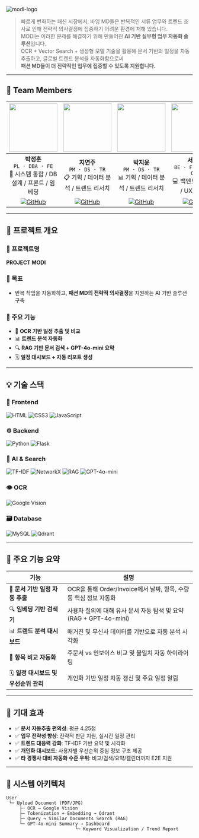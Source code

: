
![modi-logo](https://github.com/your-org/modi/assets/your-logo.png)

> 빠르게 변화하는 패션 시장에서, 바잉 MD들은 반복적인 서류 업무와 트렌드 조사로 인해 전략적 의사결정에 집중하기 어려운 환경에 처해 있습니다.  
> MODI는 이러한 문제를 해결하기 위해 만들어진 **AI 기반 실무형 업무 자동화 솔루션**입니다.  
> OCR + Vector Search + 생성형 모델 기술을 활용해 문서 기반의 일정을 자동 추출하고, 글로벌 트렌드 분석을 자동화함으로써  
> **패션 MD들이 더 전략적인 업무에 집중할 수 있도록 지원합니다.**

---

## 👥 Team Members

| [<img src="https://avatars.githubusercontent.com/u/00000001?v=4" width="130"/>](#) | [<img src="https://avatars.githubusercontent.com/u/00000002?v=4" width="130"/>](#) | [<img src="https://avatars.githubusercontent.com/u/00000003?v=4" width="130"/>](#) | [<img src="https://avatars.githubusercontent.com/u/00000004?v=4" width="130"/>](#) |
| :--: | :--: | :--: | :--: |
| **박정훈**<br>`PL · DBA · FE`<br>🧠 시스템 통합 / DB설계 / 프론트 / 임베딩 | **지연주**<br>`PM · DS · TR`<br>📋 기획 / 데이터 분석 / 트렌드 리서치 | **박지윤**<br>`PM · DS · TR`<br>📊 기획  / 데이터 분석 / 트렌드 리서치 | **서누리**<br>`BE · FE · UX · OCR`<br>💻 백엔드 / 프론트 / UX / OCR |
| [![GitHub](https://img.shields.io/badge/GitHub-Link-181717?logo=github)](https://github.com/junghoon) | [![GitHub](https://img.shields.io/badge/GitHub-Link-181717?logo=github)](https://github.com/yeonju) | [![GitHub](https://img.shields.io/badge/GitHub-Link-181717?logo=github)](https://github.com/jiyoon) | [![GitHub](https://img.shields.io/badge/GitHub-Link-181717?logo=github)](https://github.com/nuri) |

---

## 🧭 프로젝트 개요

### 🎯 프로젝트명
**PROJECT MODI**

### 📝 목표
- 반복 작업을 자동화하고, **패션 MD의 전략적 의사결정**을 지원하는 AI 기반 솔루션 구축

### 🧩 주요 기능
- 📄 **OCR 기반 일정 추출 및 비교**
- 📊 **트렌드 분석 자동화**
- 🔍 **RAG 기반 문서 검색 + GPT-4o-mini 요약**
- 🗓 **일정 대시보드 + 자동 리포트 생성**

---

## 💡 기술 스택

### 🎨 Frontend
![HTML](https://img.shields.io/badge/HTML5-E34F26?logo=html5&logoColor=white)
![CSS3](https://img.shields.io/badge/CSS3-1572B6?logo=css3&logoColor=white)
![JavaScript](https://img.shields.io/badge/JavaScript-F7DF1E?logo=javascript&logoColor=black)

### ⚙️ Backend
![Python](https://img.shields.io/badge/Python-3.10-blue?logo=python)
![Flask](https://img.shields.io/badge/Flask-2.2-black?logo=flask&logoColor=white)

### 🤖 AI & Search
![TF-IDF](https://img.shields.io/badge/TF--IDF-분석-FFD700)
![NetworkX](https://img.shields.io/badge/NetworkX-연관어분석-6495ED)
![RAG](https://img.shields.io/badge/RAG-Retrieval_Augmented_Generation-F57C00)
![GPT-4o-mini](https://img.shields.io/badge/GPT--4o--mini-LLM-blueviolet?logo=openai)

### 👁️ OCR
![Google Vision](https://img.shields.io/badge/Google_Vision_API-OCR-F44336?logo=googlecloud)

### 🗃️ Database
![MySQL](https://img.shields.io/badge/MySQL-Relational_DB-4479A1?logo=mysql&logoColor=white)
![Qdrant](https://img.shields.io/badge/Qdrant-Vector_DB-008080?logo=qdrant)

---

## 📌 주요 기능 요약

| 기능 | 설명 |
|------|------|
| 🧾 **문서 기반 일정 자동 추출** | OCR을 통해 Order/Invoice에서 날짜, 항목, 수량 등 핵심 정보 자동화 |
| 🔍 **임베딩 기반 검색기** | 사용자 질의에 대해 유사 문서 자동 탐색 및 요약 (RAG + GPT-4o-mini) |
| 📊 **트렌드 분석 대시보드** | 매거진 및 무신사 데이터를 기반으로 자동 분석 시각화 |
| 🧮 **항목 비교 자동화** | 주문서 vs 인보이스 비교 및 불일치 자동 하이라이팅 |
| 🗓 **일정 대시보드 및 우선순위 관리** | 개인화 기반 일정 자동 갱신 및 주요 일정 알림 |

---

## 🎯 기대 효과

- ✅ **문서 자동추출 편의성**: 평균 4.25점
- ✅ **업무 전략성 향상**: 전략적 판단 지원, 실시간 일정 관리
- ✅ **트렌드 대응력 강화**: TF-IDF 기반 요약 및 시각화
- ✅ **개인화 대시보드**: 사용자별 우선순위 중심 정보 구조 제공
- ✅ **타 경쟁사 대비 자동화 수준 우위**: 비교/검색/요약/캘린더까지 E2E 지원

---

## 🧭 시스템 아키텍처

```plaintext
User
 └─ Upload Document (PDF/JPG)
     ├─ OCR → Google Vision
     ├─ Tokenization + Embedding → Qdrant
     ├─ Query → Similar Documents Search (RAG)
     └─ GPT-4o-mini Summary → Dashboard
                          └─ Keyword Visualization / Trend Report
```
